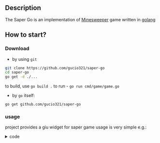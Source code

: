 ## Description

The Saper Go is an implementation of [Minesweeper]() game written in
[golang](https://golang.org)

## How to start?

### Download

- by using `git`

```sh
git clone https://github.com/gucio321/saper-go
cd saper-go
go get -d ./...
```

to build, use `go build .`
to run - `go run cmd/game/game.go`

- by `go` itself:

```sh
go get github.com/gucio321/saper-go
```

### usage

project provides a giu widget for saper game
usage is very simple e.g.:

<details><summary>code</summary>

```golang
package main

import (
	"github.com/AllenDang/giu"

	game "github.com/gucio321/saper-go/pkg/sgiu"
)

func loop() {
	giu.SingleWindow("game").Layout(
		game.Create(16, 30, 99),
	)
}

func main() {
	wnd := giu.NewMasterWindow("minesweeper", 640, 480, 0)
	wnd.Run(loop)
}
```

</details>
